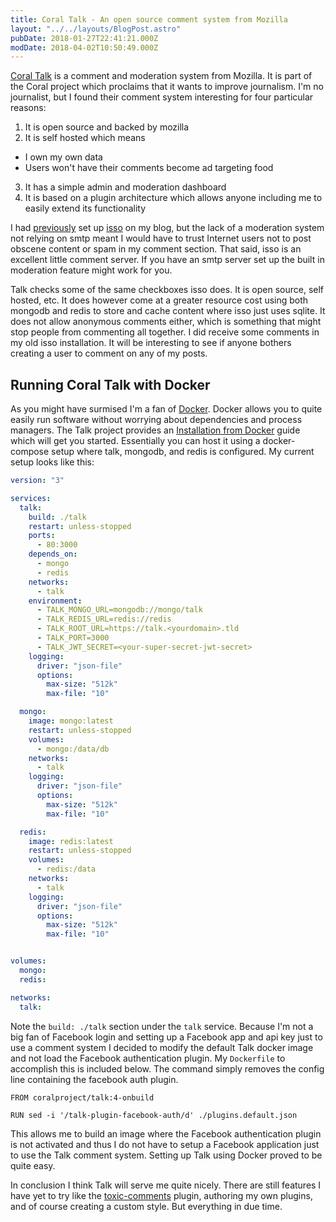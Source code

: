 ```yaml
---
title: Coral Talk - An open source comment system from Mozilla
layout: "../../layouts/BlogPost.astro"
pubDate: 2018-01-27T22:41:21.000Z
modDate: 2018-04-02T10:50:49.000Z
---
```


[Coral Talk](https://coralproject.net/products/talk.html) is a comment and moderation system from Mozilla. It is part of the Coral project which proclaims that it wants to improve journalism. I'm no journalist, but I found their comment system interesting for four particular reasons:

1. It is open source and backed by mozilla
2. It is self hosted which means

- I own my own data
- Users won't have their comments become ad targeting food

3. It has a simple admin and moderation dashboard
4. It is based on a plugin architecture which allows anyone including me to easily extend its functionality

I had [previously](https://snorre.io/isso-a-lightweight-privacy-minded-comment-system/) set up [isso](https://posativ.org/isso/) on my blog, but the lack of a moderation system not relying on smtp meant I would have to trust Internet users not to post obscene content or spam in my comment section. That said, isso is an excellent little comment server. If you have an smtp server set up the built in moderation feature might work for you.

Talk checks some of the same checkboxes isso does. It is open source, self hosted, etc. It does however come at a greater resource cost using both mongodb and redis to store and cache content where isso just uses sqlite. It does not allow anonymous comments either, which is something that might stop people from commenting all together. I did receive some comments in my old isso installation. It will be interesting to see if anyone bothers creating a user to comment on any of my posts.

## Running Coral Talk with Docker

As you might have surmised I'm a fan of [Docker](https://www.docker.com/). Docker allows you to quite easily run software without worrying about dependencies and process managers. The Talk project provides an [Installation from Docker](https://coralproject.github.io/talk/installation-from-docker/) guide which will get you started. Essentially you can host it using a docker-compose setup where talk, mongodb, and redis is configured. My current setup looks like this:

```yaml
version: "3"

services:
  talk:
    build: ./talk
    restart: unless-stopped
    ports:
      - 80:3000
    depends_on:
      - mongo
      - redis
    networks:
      - talk
    environment:
      - TALK_MONGO_URL=mongodb://mongo/talk
      - TALK_REDIS_URL=redis://redis
      - TALK_ROOT_URL=https://talk.<yourdomain>.tld
      - TALK_PORT=3000
      - TALK_JWT_SECRET=<your-super-secret-jwt-secret>
    logging:
      driver: "json-file"
      options:
        max-size: "512k"
        max-file: "10"  

  mongo:
    image: mongo:latest
    restart: unless-stopped
    volumes:
      - mongo:/data/db
    networks:
      - talk
    logging:
      driver: "json-file"
      options:
        max-size: "512k"
        max-file: "10"

  redis:
    image: redis:latest
    restart: unless-stopped
    volumes:
      - redis:/data
    networks:
      - talk
    logging:
      driver: "json-file"
      options:
        max-size: "512k"
        max-file: "10"


volumes:
  mongo:
  redis:

networks:
  talk:
```

Note the `build: ./talk` section under the `talk` service. Because I'm not a big fan of Facebook login and setting up a Facebook app and api key just to use a comment system I decided to modify the default Talk docker image and not load the Facebook authentication plugin. My `Dockerfile` to accomplish this is included below. The command simply removes the config line containing the facebook auth plugin.

```docker
FROM coralproject/talk:4-onbuild

RUN sed -i '/talk-plugin-facebook-auth/d' ./plugins.default.json
```

This allows me to build an image where the Facebook authentication plugin is not activated and thus I do not have to setup a Facebook application just to use the Talk comment system. Setting up Talk using Docker proved to be quite easy.

In conclusion I think Talk will serve me quite nicely. There are still features I have yet to try like the [toxic-comments](https://blog.coralproject.net/toxic-avenging/) plugin, authoring my own plugins, and of course creating a custom style. But everything in due time.
